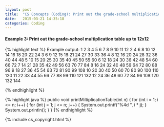 ```yaml
---
layout: post
title:  "CS Concepts (Coding): Print out the grade-school multiplication table up to 12x12"
date:   2015-03-21 14:35:18
categories: Coding
---
```


#### Example 3: Print out the grade-school multiplication table up to 12x12

{% highlight text %}
Example output:
   1   2   3   4   5   6   7   8   9  10  11  12
   2   4   6   8  10  12  14  16  18  20  22  24
   3   6   9  12  15  18  21  24  27  30  33  36
   4   8  12  16  20  24  28  32  36  40  44  48
   5  10  15  20  25  30  35  40  45  50  55  60
   6  12  18  24  30  36  42  48  54  60  66  72
   7  14  21  28  35  42  49  56  63  70  77  84
   8  16  24  32  40  48  56  64  72  80  88  96
   9  18  27  36  45  54  63  72  81  90  99 108
  10  20  30  40  50  60  70  80  90 100 110 120
  11  22  33  44  55  66  77  88  99 110 121 132
  12  24  36  48  60  72  84  96 108 120 132 144

{% endhighlight %}

{% highlight java %}
  public void printMiltiplicationTable(int n) {
    for (int i = 1; i <= n; i++) {
      for (int j = 1; j <= n; j++) {
        System.out.printf("%4d ", i * j);
      }
      System.out.println();
    }
  }
{% endhighlight %}

{% include cs_copyright.html %}